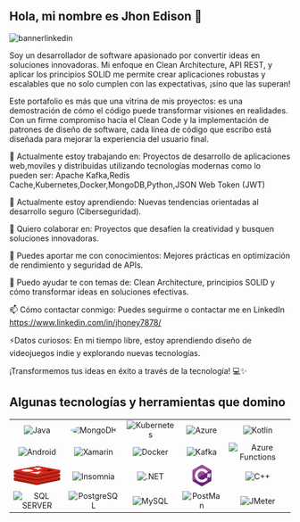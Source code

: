 ## Hola, mi nombre es Jhon Edison 👋
![bannerlinkedin](https://github.com/user-attachments/assets/07f1dfa4-7a06-4313-9c3d-711e74311df2)

Soy un desarrollador de software apasionado por convertir ideas en soluciones innovadoras. Mi enfoque en Clean Architecture, API REST, y aplicar los principios SOLID me permite crear aplicaciones robustas y escalables que no solo cumplen con las expectativas, ¡sino que las superan!

Este portafolio es más que una vitrina de mis proyectos: es una demostración de cómo el código puede transformar visiones en realidades. Con un firme compromiso hacia el Clean Code y la implementación de patrones de diseño de software, cada línea de código que escribo está diseñada para mejorar la experiencia del usuario final.

🔭 Actualmente estoy trabajando en: Proyectos de desarrollo de aplicaciones web,moviles y distribuidas utilizando tecnologías modernas como lo pueden ser: Apache Kafka,Redis Cache,Kubernetes,Docker,MongoDB,Python,JSON Web Token (JWT)

🌱  Actualmente estoy aprendiendo: Nuevas tendencias orientadas al desarrollo seguro (Ciberseguridad).

👯 Quiero colaborar en: Proyectos que desafíen la creatividad y busquen soluciones innovadoras.

🤔 Puedes aportar me con conocimientos: Mejores prácticas en optimización de rendimiento y seguridad de APIs.

💬 Puedo ayudar te con temas de: Clean Architecture, principios SOLID y cómo transformar ideas en soluciones efectivas.

📫 Cómo contactar conmigo: Puedes seguirme o contactar me en LinkedIn https://www.linkedin.com/in/jhoney7878/

⚡Datos curiosos: En mi tiempo libre, estoy aprendiendo diseño de videojuegos indie y explorando nuevas tecnologías.

¡Transformemos tus ideas en éxito a través de la tecnología! 💻✨

## Algunas tecnologías y herramientas que domino
<div style="overflow-x:auto; text-align: center;">

<table style="margin: auto; border-collapse: collapse; width: 100%; max-width: 100%;">
    <tr>
        <td><img src="https://www.vectorlogo.zone/logos/java/java-icon.svg" alt="Java"   title="Java" width="40" height="40" /></td>
        <td><img src="https://webimages.mongodb.com/_com_assets/cms/kuyjf3vea2hg34taa-horizontal_default_slate_blue.svg?auto=format%252Ccompress" alt="MongoDB"   title="MongoDB" width="100%" height="40" style="border-radius: 50%;" /></td>
        <td><img src="https://miro.medium.com/v2/resize:fit:1024/1*V8JWIC-tqYQkS1b1edsu3w.png" alt="Kubernetes"   title="Kubernetes" width="100%" height="40"/></td>
        <td><img src="https://azure.microsoft.com/svghandler/azure-logo.svg" width="40" alt="Azure"   title="Azure" width="100%" height="40"  /></td>
        <td><img src="https://miro.medium.com/max/1260/1*_JIynJkYTmtADwj-RARpAQ.png" alt="Kotlin"   title="Kotlin" width="100%" height="40"  /></td>
    </tr>
    <tr>
        <td><img src="https://img.icons8.com/?size=48&id=1LAX3PYMg2iA&format=png"  alt="Android"   title="Android"  width="50" height="40"  /></td>
        <td><img src="https://upload.wikimedia.org/wikipedia/commons/thumb/f/f2/Xamarin-logo.svg/2560px-Xamarin-logo.svg.png"  alt="Xamarin"   title="Xamarin" width="100%" height="40"  /></td>
        <td><img src="https://www.vectorlogo.zone/logos/docker/docker-icon.svg" alt="Docker"   title="Docker" width="100%" height="40" /></td>
        <td><img src="https://www.vectorlogo.zone/logos/apache_kafka/apache_kafka-ar21.svg" alt="Kafka"   title="Kafka" width="100%" height="40"  /></td>
        <td><img src="https://www.vectorlogo.zone/logos/azurefunctions/azurefunctions-ar21.svg" alt="Azure Functions"   title="Azure Functions" width="90" height="40"  /></td>
    </tr>
    <tr>
        <td><img src="https://raw.githubusercontent.com/devicons/devicon/master/icons/redis/redis-original.svg" alt="Redis"   title="Redis" width="100%" height="40" /></td>
        <td><img src="https://seeklogo.com/images/I/insomnia-logo-1D1353219A-seeklogo.com.png" alt="Insomnia"   title="Insomnia" width="100%" height="50"  /></td>
        <td><img src="https://www.vectorlogo.zone/logos/dotnet/dotnet-horizontal.svg" alt=".NET"  title=".NET" width="100%" height="40"  /></td>
        <td><img src="https://raw.githubusercontent.com/devicons/devicon/master/icons/csharp/csharp-original.svg" alt="C#"   title="C#" width="40" height="40"  /></td>
        <td><img src="https://upload.wikimedia.org/wikipedia/commons/thumb/1/18/ISO_C%2B%2B_Logo.svg/306px-ISO_C%2B%2B_Logo.svg.png?20170928190710" alt="C++"   title="C++"  width="40" height="40"  /></td>
    </tr>
      <tr>
        <td><img src="https://static-00.iconduck.com/assets.00/sql-database-sql-azure-icon-489x512-l5jhenj6.png" alt="SQL SERVER"   title="SQL SERVER" width="50" height="40%" /></td>
        <td><img src="https://www.vectorlogo.zone/logos/postgresql/postgresql-horizontal.svg" alt="PostgreSQL"  title="PostgreSQL" width="100%" height="40"  /></td>
        <td><img src="https://www.vectorlogo.zone/logos/mysql/mysql-horizontal.svg" alt="MySQL"  title="MySQL" width="100%" height="40"  /></td>
        <td><img src="https://www.vectorlogo.zone/logos/getpostman/getpostman-icon.svg" alt="PostMan"  title="PostMan" width="100%" height="40"  /></td> 
        <td><img src="https://jmeter.apache.org/images/jmeter.png" alt="JMeter"  title="JMeter" width="100%" height="40"  /></td> 
    </tr>
</table>
</div>



